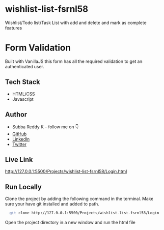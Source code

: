 # wishlist-list-fsrnl58
Wishlist/Todo list/Task List with add and delete and mark as complete features



# Form Validation

Built with VanillaJS this form has all the required validation to get an authenticated user.


## Tech Stack

- HTML/CSS
- Javascript


## Author

-   Subba Reddy K - follow me on 👇
-   [GitHub](https://github.com/subbareeddy)
-   [LinkedIn](https://www.linkedin.com/in/subbareddy-k-858468325/)
-   [Twitter](https://x.com/subbareddyk088)


## Live Link

http://127.0.0.1:5500/Projects/wishlist-list-fsrnl58/Login.html


## Run Locally

Clone the project by adding the following command in the terminal.
Make sure your have git installed and added to path.

```bash
  git clone http://127.0.0.1:5500/Projects/wishlist-list-fsrnl58/Login.html.git
```

Open the project directory in a new window and run the html file


